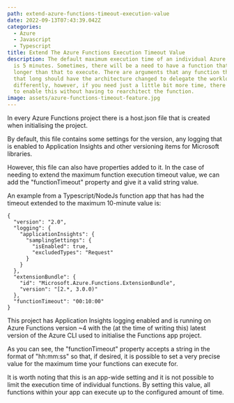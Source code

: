 ```yaml
---
path: extend-azure-functions-timeout-execution-value
date: 2022-09-13T07:43:39.042Z
categories:
  - Azure
  - Javascript
  - Typescript
title: Extend The Azure Functions Execution Timeout Value
description: The default maximum execution time of an individual Azure Function
  is 5 minutes. Sometimes, there will be a need to have a function that takes
  longer than that to execute. There are arguments that any function that takes
  that long should have the architecture changed to delegate the workload
  differently, however, if you need just a little bit more time, there is a way
  to enable this without having to rearchitect the function.
image: assets/azure-functions-timeout-feature.jpg
---
```

I﻿n every Azure Functions project there is a host.json file that is created when initialising the project.

B﻿y default, this file contains some settings for the version, any logging that is enabled to Application Insights and other versioning items for Microsoft libraries.

H﻿owever, this file can also have properties added to it. In the case of needing to extend the maximum function execution timeout value, we can add the "functionTimeout" property and give it a valid string value.

A﻿n example from a Typescript/NodeJs function app that has had the timeout extended to the maximum 10-minute value is:

```
{
  "version": "2.0",
  "logging": {
    "applicationInsights": {
      "samplingSettings": {
        "isEnabled": true,
        "excludedTypes": "Request"
      }
    }
  },
  "extensionBundle": {
    "id": "Microsoft.Azure.Functions.ExtensionBundle",
    "version": "[2.*, 3.0.0)"
  },
  "functionTimeout": "00:10:00"
}
```

T﻿his project has Application Insights logging enabled and is running on Azure Functions version ~4 with the (at the time of writing this) latest version of the Azure CLI used to initialise the Functions app project.

A﻿s you can see, the "functionTimeout" property accepts a string in the format of "hh:mm:ss" so that, if desired, it is possible to set a very precise value for the maximum time your functions can execute for.

I﻿t is worth noting that this is an app-wide setting and it is not possible to limit the execution time of individual functions. By setting this value, all functions within your app can execute up to the configured amount of time.